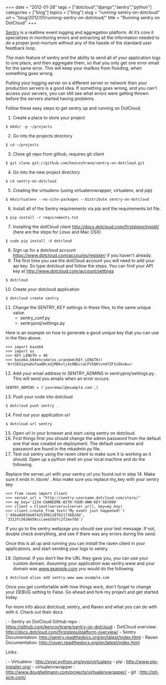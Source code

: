 +++
date = "2012-01-28"
tags = ["dotcloud","django","sentry","python"]
categories = ["blog"]
topics = ["blog"]
slug = "running-sentry-on-dotcloud"
url = "blog/2012/01/running-sentry-on-dotcloud/"
title = "Running sentry on DotCloud"
+++

[Sentry](https://github.com/dcramer/sentry) is a realtime event logging
and aggregation platform. At it’s core it specializes in monitoring
errors and extracting all the information needed to do a proper
post-mortum without any of the hassle of the standard user feedback
loop.

The main feature of sentry and the ability to send all of your
application logs to one place, and then aggregate them, so that you only
get one error email for the same error. This will keep your mailbox from
flooding, when something goes wrong.

Putting your logging server on a different server or network then your
production servers is a good idea. If something goes wrong, and you
can't access your servers, you can still see what errors were getting
thrown before the servers started having problems.

Follow these easy steps to get sentry up and running on DotCloud.

1.  Create a place to store your project

``` {.sourceCode .bash}
$ mkdir -p ~/projects
```

2.  Go into the projects directory

``` {.sourceCode .bash}
$ cd ~/projects
```

3.  Clone git repo from github, requires git client

``` {.sourceCode .bash}
$ git clone git://github.com/kencochrane/sentry-on-dotcloud.git
```

4.  Go into the new project directory

``` {.sourceCode .bash}
$ cd sentry-on-dotcloud
```

5.  Creating the virtualenv (using virtualenvwrapper, virtualenv,
    and pip)

``` {.sourceCode .bash}
$ mkvirtualenv --no-site-packages --distribute sentry-on-dotcloud
```

6.  Install all of the Sentry requirements via pip and the
    requirements.txt file.

``` {.sourceCode .bash}
$ pip install -r requirements.txt
```

7.  Installing the dotCloud client
    <http://docs.dotcloud.com/firststeps/install/> (here are the steps
    for Linux and Mac OSX)

``` {.sourceCode .bash}
$ sudo pip install -U dotcloud
```

8.  Sign up for a dotcloud account
    <https://www.dotcloud.com/accounts/register/> if you
    haven't already.
9.  The first time you use the dotCloud account you will need to add
    your api key. So type dotcloud and follow the steps. You can find
    your API key at <http://www.dotcloud.com/account/settings>

``` {.sourceCode .bash}
$ dotcloud
```

10. Create your dotcloud application

``` {.sourceCode .bash}
$ dotcloud create sentry
```

11. Change the SENTRY\_KEY settings in these files, to the same
    unique value.
    -   sentry\_conf.py
    -   sentryproj/settings.py

Here is an example on how to generate a good unique key that you can use
in the files above.

``` {.sourceCode .python}
>>> import base64
>>> import os
>>> KEY_LENGTH = 40
>>> base64.b64encode(os.urandom(KEY_LENGTH))
'6+tSEh1qYwDuTaaQRcxUjMDkvlj4z9BU/caCFV5QKtvnH7ZF3i0knA=='
```

12. Add your email address to SENTRY\_ADMINS in sentryproj/settings.py .
    This will send you emails when an error occurs.

``` {.sourceCode .python}
SENTRY_ADMINS = ('youremail@example.com',)
```

13. Push your code into dotcloud

``` {.sourceCode .bash}
$ dotcloud push sentry .
```

14. Find out your application url

``` {.sourceCode .bash}
$ dotcloud url sentry
```

15. Open url in your browser and start using sentry on dotcloud.
16. First things first you should change the admin password from the
    default one that was created on deployment. The default username and
    password are found in the mkadmin.py file.
17. Test out sentry using the raven client to make sure it is working as
    it should. Open up a python shell on your local machine and do
    the following.

Replace the server\_url with your sentry url you found out in step 14.
Make sure it ends in /store/ . Also make sure you replace my\_key with
your sentry key

``` {.sourceCode .python}
>>> from raven import Client
>>> server_url = "http://sentry-username.dotcloud.com/store/"
>>> my_key='1234-CHANGEME-WITH-YOUR-OWN-KEY-567890'
>>> client = Client(servers=[server_url], key=my_key)
>>> client.create_from_text('My event just happened!')
('48ba88039e0f425399118f82173682dd', '3313fc5636650cccaee55dfc2f2ee7dd')
```

If you go to the sentry webpage you should see your test message. If
not, double check everything, and see if there was any errors during the
send.

Once this is all up and running you can install the raven client in your
applications, and start sending your logs to sentry.

18. Optional: If you don't like the URL they gave you, you can use your
    custom domain. Assuming your application was sentry.www and your
    domain was www.example.com you would do the following

``` {.sourceCode .bash}
$ dotcloud alias add sentry.www www.example.com
```

Once you get comfortable with how things work, don't forget to change
your DEBUG setting to False. Go ahead and fork my project and get
started today.

For more info about dotcloud, sentry, and Raven and what you can do with with it. Check out their docs

:   -   Sentry on DotCloud GitHub repo :
        <https://github.com/kencochrane/sentry-on-dotcloud>
    -   DotCloud overview:
        <http://docs.dotcloud.com/firststeps/platform-overview/>
    -   Sentry Documentation:
        <http://sentry.readthedocs.org/en/latest/index.html>
    -   Raven Documentation:
        <http://raven.readthedocs.org/en/latest/index.html>

Links:

:   -   Virtualenv : <http://pypi.python.org/pypi/virtualenv>
    -   pip : <http://www.pip-installer.org/>
    -   virtualenvwrapper :
        <http://www.doughellmann.com/projects/virtualenvwrapper/>
    -   git : <http://git-scm.com/>
